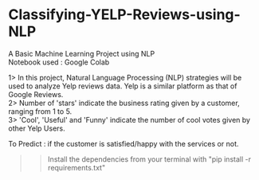 # Classifying-YELP-Reviews-using-NLP
A Basic Machine Learning Project using NLP                                             
Notebook used : Google Colab

1> In this project, Natural Language Processing (NLP) strategies will be used to analyze Yelp reviews data.
   Yelp is a similar platform as that of Google Reviews.                                        
2> Number of 'stars' indicate the business rating given by a customer, ranging from 1 to 5.              
3> 'Cool', 'Useful' and 'Funny' indicate the number of cool votes given by other Yelp Users.              

To Predict : if the customer is satisfied/happy with the services or not.

>> Install the dependencies from your terminal with "pip install -r requirements.txt"
